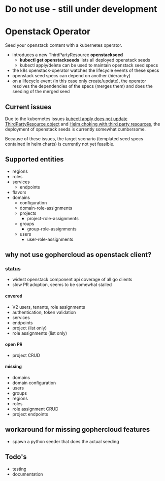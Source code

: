 # Do not use - still under development

# Openstack Operator

Seed your openstack content with a kubernetes operator.

- introduces a new ThirdPartyResource **openstackseed**
    - **kubectl get openstackseeds** lists all deployed openstack seeds
    - kubectl apply/delete can be used to maintain openstack seed specs
- the k8s openstack-operator watches the lifecycle events of these specs
- openstack seed specs can depend on another (hierarchy) 
- on a lifecycle event (in this case only create/update), the operator resolves 
  the dependencies of the specs (merges them) and does the seeding of the 
  merged seed

## Current issues

Due to the kubernetes issues [kubectl apply does not update ThirdPartyResource object](https://github.com/kubernetes/kubernetes/issues/29542) and 
[Helm choking with third party resources](https://github.com/kubernetes/helm/issues/1468), 
the deployment of openstack seeds is currently somewhat cumbersome.

Because of these issues, the target scenario (templated seed specs contained in helm charts) is currently not yet feasible.


## Supported entities

- regions
- roles
- services
    - endpoints
- flavors
- domains
    - configuration
    - domain-role-assignments
    - projects
        - project-role-assignments
    - groups
        - group-role-assignments
    - users
        - user-role-assignments
       
    
## why not use gophercloud as openstack client?

### status
- widest openstack component api coverage of all go clients
- slow PR adoption, seems to be somewhat stalled

#### covered

- V2 users, tenants, role assignments
- authentication, token validation
- services
- endpoints
- project (list only)
- role assignments (list only)

#### open PR

- project CRUD

#### missing

- domains
- domain configuration
- users
- groups
- regions
- roles
- role assignment CRUD
- project endpoints

## workaround for missing gophercloud features

- spawn a python seeder that does the actual seeding


## Todo's

- testing
- documentation

